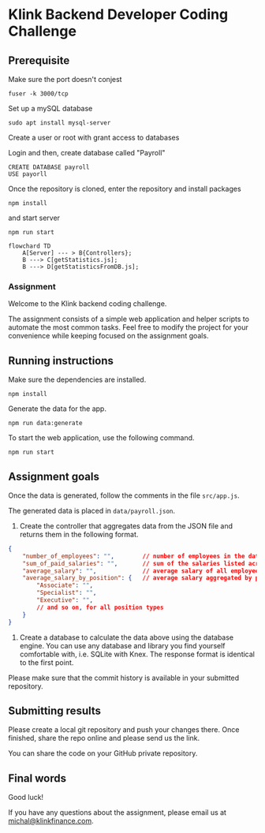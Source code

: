 
# Klink Backend Developer Coding Challenge



## Prerequisite

Make sure the port doesn't conjest
```
fuser -k 3000/tcp
```
Set up a mySQL database

```
sudo apt install mysql-server
```
Create a user or root with grant access to databases

Login and then, create database called "Payroll"

```
CREATE DATABASE payroll
USE payorll
```

Once the repository is cloned, enter the repository and install packages

```
npm install
```

and start server


```
npm run start
```

```mermaid
flowchard TD
    A[Server] --- > B{Controllers};
    B ---> C[getStatistics.js];
    B ---> D[getStatisticsFromDB.js];
```






































### Assignment 


Welcome to the Klink backend coding challenge.

The assignment consists of a simple web application and helper scripts to automate the most common tasks. Feel free to modify the project for your convenience while keeping focused on the assignment goals.

## Running instructions

Make sure the dependencies are installed.

```
npm install
```

Generate the data for the app.

```
npm run data:generate
```

To start the web application, use the following command.

```
npm run start
```

## Assignment goals

Once the data is generated, follow the comments in the file `src/app.js`.

The generated data is placed in `data/payroll.json`.

1. Create the controller that aggregates data from the JSON file and returns them in the following format.

```json
{
    "number_of_employees": "",        // number of employees in the data set
    "sum_of_paid_salaries": "",       // sum of the salaries listed across the data set
    "average_salary": "",             // average salary of all employees
    "average_salary_by_position": {   // average salary aggregated by position
        "Associate": "",
        "Specialist": "",
        "Executive": "",
        // and so on, for all position types
    }
}
```

1. Create a database to calculate the data above using the database engine. You can use any database and library you find yourself comfortable with, i.e. SQLite with Knex. The response format is identical to the first point.

Please make sure that the commit history is available in your submitted repository.

## Submitting results

Please create a local git repository and push your changes there. Once finished, share the repo online and please send us the link.

You can share the code on your GitHub private repository.

## Final words

Good luck! 

If you have any questions about the assignment, please email us at [michal@klinkfinance.com](mailto:michal@klinkfinance.com).
